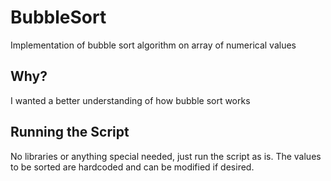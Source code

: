 # BubbleSort
Implementation of bubble sort algorithm on array of numerical values

## Why?
I wanted a better understanding of how bubble sort works

## Running the Script
No libraries or anything special needed, just run the script as is. The values to be sorted are hardcoded and can be modified if desired.
